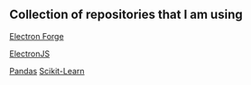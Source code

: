 ## Collection of repositories that I am using

[Electron Forge](https://github.com/electron/forge)  

[ElectronJS](https://github.com/electron/electron)

[Pandas](https://github.com/pandas-dev/pandas)
[Scikit-Learn](https://github.com/scikit-learn/scikit-learn)
